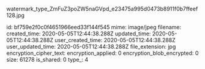 watermark_type_ZmFuZ3poZW5naGVpd_e23475a995d0473b8911f0b7ffeef128.jpg

id: bf759e2f0c0f4651966eed33f144f545
mime: image/jpeg
filename: 
created_time: 2020-05-05T12:44:38.288Z
updated_time: 2020-05-05T12:44:38.288Z
user_created_time: 2020-05-05T12:44:38.288Z
user_updated_time: 2020-05-05T12:44:38.288Z
file_extension: jpg
encryption_cipher_text: 
encryption_applied: 0
encryption_blob_encrypted: 0
size: 61278
is_shared: 0
type_: 4
